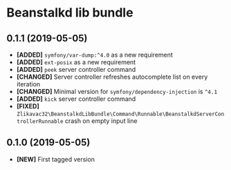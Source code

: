 # Beanstalkd lib bundle

## 0.1.1 (2019-05-05)

* **[ADDED]** `symfony/var-dump:^4.0` as a new requirement
* **[ADDED]** `ext-posix` as a new requirement
* **[ADDED]** `peek` server controller command
* **[CHANGED]** Server controller refreshes autocomplete list on every iteration
* **[CHANGED]** Minimal version for `symfony/dependency-injection` is `^4.1`
* **[ADDED]** `kick` server controller command
* **[FIXED]** `Zlikavac32\BeanstalkdLibBundle\Command\Runnable\BeanstalkdServerControllerRunnable` crash on empty input line

## 0.1.0 (2019-05-05)

* **[NEW]** First tagged version
